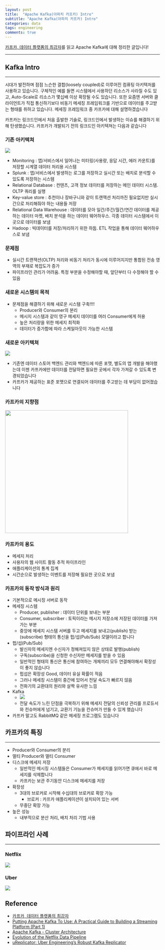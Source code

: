 ```yaml
---
layout: post
title:  "Apache Kafka(아파치 카프카) Intro"
subtitle: "Apache Kafka(아파치 카프카) Intro"
categories: data
tags: engineering
comments: true
---
```


[카프카, 데이터 플랫폼의 최강자](http://www.yes24.com/24/goods/59789254?scode=032&OzSrank=1)를 읽고 Apache Kafka에 대해 정리한 글입니다!

---


## Kafka Intro
---

시대가 발전하며 점점 느슨한 결합(loosely coupled)로 이루어진 컴퓨팅 아키텍처를 사용하고 있습니다. 구체적인 예를 들면 시스템에서 사용하던 리소스가 사라질 수도 있고, Auto-Scale로 리소스가 몇십배 이상 확장될 수도 있습니다. 또한 요즘엔 서버와 클라이언트가 직접 통신하기보다 비동기 메세징 프레임워크를 기반으로 데이터를 주고받는 형태를 취하고 있습니다. 메세징 프레임워크 중 카프카에 대해 설명하겠습니다

카프카는 링크드인에서 처음 출발한 기술로, 링크드인에서 발생하는 이슈를 해결하기 위해 탄생했습니다. 카프카가 개발되기 전의 링크드인 아키텍쳐는 다음과 같습니다

### 기존 아키텍쳐
<img src="https://www.dropbox.com/s/svl8pah2sa80597/%EC%8A%A4%ED%81%AC%EB%A6%B0%EC%83%B7%202018-06-15%2017.23.26.png?raw=1">

- Monitoring : 앱/서비스에서 일어나는 미터링(사용량, 응답 시간, 에러 카운트)를 저장할 시계열 데이터 처리용 시스템
- Splunk : 앱/서비스에서 발생하는 로그를 저장하고 실시간 또는 배치로 분석할 수 있도록 저장하는 시스템
- Relational Database : 컨텐츠, 고객 정보 데이터를 저장하는 메인 데이터 시스템. OLTP 쿼리를 실행
- Key-value store : 추천이나 장바구니와 같이 트랜잭션 처리까진 필요없지만 실시간으로 처리해줘야 하는 내용들 저장
- Relational Data Warehouse : 데이터를 모아 일간/주간/월간/연간 데이터를 제공하는 데이터 마켓, 배치 분석을 하는 데이터 웨어하우스. 각종 데이터 시스템에서 이곳으로 데이터를 보냄
- Hadoop : 빅데이터를 저장/처리하기 위한 하둡. ETL 작업을 통해 데이터 웨어하우스로 보냄

### 문제점
- 실시간 트랜잭션(OLTP) 처리와 비동기 처리가 동시에 이루어지지만 통합된 전송 영역의 부재로 복잡도가 증가
- 파이프라인 관리가 어려움. 특정 부분을 수정해야할 때, 앞단부터 다 수정해야 할 수 있음

### 새로운 시스템의 목적
- 문제점을 해결하기 위해 새로운 시스템 구축!!!!
	- Producer와 Consumer의 분리
	- 메시지 시스템과 같이 영구 메세지 데이터를 여러 Consumer에게 허용
	- 높은 처리량을 위한 메세지 최적화
	- 데이터가 증가함에 따라 스케일아웃이 가능한 시스템

### 새로운 아키텍쳐
<img src="https://www.dropbox.com/s/frqw6rrbsi0u3ce/%EC%8A%A4%ED%81%AC%EB%A6%B0%EC%83%B7%202018-06-15%2017.32.21.png?raw=1">

- 기존엔 데이터 스토어 백엔드 관리와 백엔드에 따른 포맷, 별도의 앱 개발을 해야했는데 이젠 카프카에만 데이터를 전달하면 필요한 곳에서 각자 가져갈 수 있도록 변경되었습니다
- 카프카가 제공하는 표준 포맷으로 연결되어 데이터를 주고받는 데 부담이 없어졌습니다


### 카프카의 지향점
<img src="https://www.dropbox.com/s/4mbv8n6lvdm7cka/%EC%8A%A4%ED%81%AC%EB%A6%B0%EC%83%B7%202018-06-15%2018.24.04.png?raw=1" widht="500" height="400">

### 카프카의 용도
- 메세지 처리
- 사용자의 웹 사이트 활동 추적 파이프라인
- 애플리케이션의 통계 집계
- 시간순으로 발생하는 이벤트를 저장해 필요한 곳으로 보냄

### 카프카의 동작 방식과 원리
- 기본적으로 메시징 서버로 동작
- 메세징 시스템
	- Producer, publisher : 데이터 단위를 보내는 부분
	- Consumer, subscriber : 토픽이라는 메시지 저장소에 저장된 데이터를 가져가는 부분 
	- 중앙에 메세지 시스템 서버를 두고 메세지를 보내고(publish) 받는(subscribe) 형태의 통신을 펍/섭(Pub/Sub) 모델이라고 합니다
- 펍/섭(Pub/Sub)
	- 발신자의 메세지엔 수신자가 정해져있지 않은 상태로 발행(publish)
	- 구독(subscribe)을 신청한 수신자만 메세지를 받을 수 있음	
	- 일반적인 형태의 통신은 통신에 참여하는 개체끼리 모두 연결해야해서 확장성이 좋지 않습니다
	- 펍섭은 확장성 Good, 데이터 유실 확률이 적음
	- 그러나 메세징 시스템이 중간에 있어서 전달 속도가 빠르지 않음
	- 전화기의 교환대의 원리와 살짝 유사한 느낌
- Kafka
	- <img src="https://www.dropbox.com/s/zh6p3bc1zjg42m6/%EC%8A%A4%ED%81%AC%EB%A6%B0%EC%83%B7%202018-06-15%2020.51.26.png?raw=1"> 	
	- 전달 속도가 느린 단점을 극복하기 위해 메세지 전달의 신뢰성 관리를 프로듀서와 컨슈머에게 넘기고, 교환기 기능을 컨슈머가 만들 수 있게 했습니다	
- 카프카 말고도 RabbitMQ 같은 메세징 프로그램도 있습니다

## 카프카의 특징
---

- Producer와 Consumer의 분리
- 멀티 Producer와 멀티 Consumer
- 디스크에 메세지 저장
	- 일반적인 메시징 시스템들은 Consumer가 메세지를 읽어가면 큐에서 바로 메세지를 삭제합니다 
	- 카프카는 보관 주기동안 디스크에 메세지를 저장
- 확장성
	- 3대의 브로커로 시작해 수십대의 브로커로 확장 가능
		- 브로커 : 카프카 애플리케이션이 설치되어 있는 서버 
	- 무중단 확장 가능
- 높은 성능
	- 내부적으로 분산 처리, 배치 처리 기법 사용   

## 파이프라인 사례
---

### Netflix
<img src="https://www.dropbox.com/s/egk36r4ry02hzfj/%EC%8A%A4%ED%81%AC%EB%A6%B0%EC%83%B7%202018-06-15%2021.03.55.png?raw=1">

### Uber
<img src="https://www.dropbox.com/s/jfb8zqpqd4ft8r5/%EC%8A%A4%ED%81%AC%EB%A6%B0%EC%83%B7%202018-06-15%2021.07.21.png?raw=1">



## Reference
- [카프카, 데이터 플랫폼의 최강자](http://www.yes24.com/24/goods/59789254?scode=032&OzSrank=1)
- [Putting Apache Kafka To Use: A Practical Guide to Building a Streaming Platform (Part 1)](https://www.confluent.io/blog/stream-data-platform-1/)
- [Apache Kafka - Cluster Architecture](https://www.tutorialspoint.com/apache_kafka/apache_kafka_cluster_architecture.htm)
- [Evolution of the Netflix Data Pipeline](https://medium.com/netflix-techblog/evolution-of-the-netflix-data-pipeline-da246ca369050)
- [uReplicator: Uber Engineering’s Robust Kafka Replicator](https://eng.uber.com/ureplicator/)
